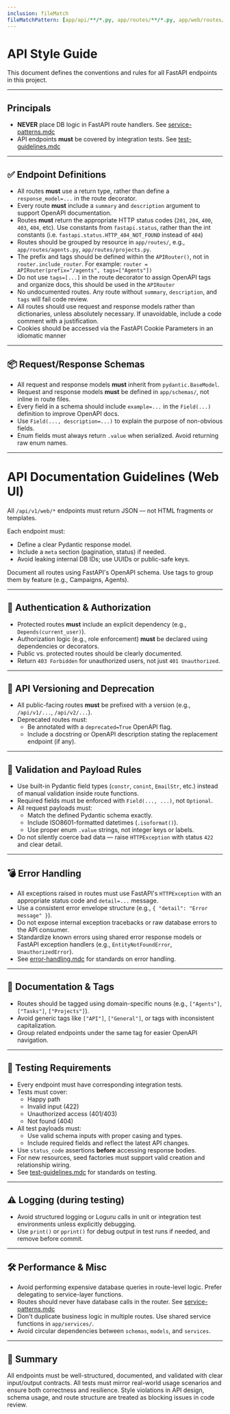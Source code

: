 ```yaml
---
inclusion: fileMatch
fileMatchPattern: [app/api/**/*.py, app/routes/**/*.py, app/web/routes/**/*.py]
---
```


# API Style Guide

This document defines the conventions and rules for all FastAPI endpoints in this project.

---

## Principals

- **NEVER** place DB logic in FastAPI route handlers. See [service-patterns.mdc](mdc:.cursor/rules/code/service-patterns.mdc)
- API endpoints **must** be covered by integration tests. See [test-guidelines.mdc](mdc:.cursor/rules/code/test-guidelines.mdc)

---

## ✅ Endpoint Definitions

- All routes **must** use a return type, rather than define a `response_model=...` in the route decorator.
- Every route **must** include a `summary` and `description` argument to support OpenAPI documentation.
- Routes **must** return the appropriate HTTP status codes (`201`, `204`, `400`, `403`, `404`, etc). Use constants from `fastapi.status`, rather than the int constants (i.e. `fastapi.status.HTTP_404_NOT_FOUND` instead of `404`)
- Routes should be grouped by resource in `app/routes/`, e.g., `app/routes/agents.py`, `app/routes/projects.py`.
- The prefix and tags should be defined within the `APIRouter()`, not in `router.include_router`. For example: `router = APIRouter(prefix="/agents", tags=["Agents"])`
- Do not use `tags=[...]` in the route decorator to assign OpenAPI tags and organize docs, this should be used in the `APIRouter`
- No undocumented routes. Any route without `summary`, `description`, and `tags` will fail code review.
- All routes should use request and response models rather than dictionaries, unless absolutely necessary. If unavoidable, include a code comment with a justification.
- Cookies should be accessed via the FastAPI Cookie Parameters in an idiomatic manner

---

## 📦 Request/Response Schemas

- All request and response models **must** inherit from `pydantic.BaseModel`.
- Request and response models **must** be defined in `app/schemas/`, not inline in route files.
- Every field in a schema should include `example=...` in the `Field(...)` definition to improve OpenAPI docs.
- Use `Field(..., description=...)` to explain the purpose of non-obvious fields.
- Enum fields must always return `.value` when serialized. Avoid returning raw enum names.

---

# API Documentation Guidelines (Web UI)

All `/api/v1/web/*` endpoints must return JSON — not HTML fragments or templates.

Each endpoint must:

- Define a clear Pydantic response model.
- Include a `meta` section (pagination, status) if needed.
- Avoid leaking internal DB IDs; use UUIDs or public-safe keys.

Document all routes using FastAPI's OpenAPI schema. Use tags to group them by feature (e.g., Campaigns, Agents).

---

## 🔐 Authentication & Authorization

- Protected routes **must** include an explicit dependency (e.g., `Depends(current_user)`).
- Authorization logic (e.g., role enforcement) **must** be declared using dependencies or decorators.
- Public vs. protected routes should be clearly documented.
- Return `403 Forbidden` for unauthorized users, not just `401 Unauthorized`.

---

## 🔁 API Versioning and Deprecation

- All public-facing routes **must** be prefixed with a version (e.g., `/api/v1/...`, `/api/v2/...`).
- Deprecated routes must:
  - Be annotated with a `deprecated=True` OpenAPI flag.
  - Include a docstring or OpenAPI description stating the replacement endpoint (if any).

---

## 🧪 Validation and Payload Rules

- Use built-in Pydantic field types (`constr`, `conint`, `EmailStr`, etc.) instead of manual validation inside route functions.
- Required fields must be enforced with `Field(..., ...)`, not `Optional`.
- All request payloads must:
  - Match the defined Pydantic schema exactly.
  - Include ISO8601-formatted datetimes (`.isoformat()`).
  - Use proper enum `.value` strings, not integer keys or labels.
- Do not silently coerce bad data — raise `HTTPException` with status `422` and clear detail.

---

## 💣 Error Handling

- All exceptions raised in routes must use FastAPI's `HTTPException` with an appropriate status code and `detail=...` message.
- Use a consistent error envelope structure (e.g., `{ "detail": "Error message" }`).
- Do not expose internal exception tracebacks or raw database errors to the API consumer.
- Standardize known errors using shared error response models or FastAPI exception handlers (e.g., `EntityNotFoundError`, `UnauthorizedError`).
- See [error-handling.mdc](mdc:.cursor/rules/code/error-handling.mdc) for standards on error handling.

---

## 📝 Documentation & Tags

- Routes should be tagged using domain-specific nouns (e.g., `["Agents"]`, `["Tasks"]`, `["Projects"]`).
- Avoid generic tags like `["API"]`, `["General"]`, or tags with inconsistent capitalization.
- Group related endpoints under the same tag for easier OpenAPI navigation.

---

## 🧪 Testing Requirements

- Every endpoint must have corresponding integration tests.
- Tests must cover:
  - Happy path
  - Invalid input (422)
  - Unauthorized access (401/403)
  - Not found (404)
- All test payloads must:
  - Use valid schema inputs with proper casing and types.
  - Include required fields and reflect the latest API changes.
- Use `status_code` assertions **before** accessing response bodies.
- For new resources, seed factories must support valid creation and relationship wiring.
- See [test-guidelines.mdc](mdc:.cursor/rules/code/test-guidelines.mdc) for standards on testing.

---

## ⚠️ Logging (during testing)

- Avoid structured logging or Loguru calls in unit or integration test environments unless explicitly debugging.
- Use `print()` or `pprint()` for debug output in test runs if needed, and remove before commit.

---

## 🛠️ Performance & Misc

- Avoid performing expensive database queries in route-level logic. Prefer delegating to service-layer functions.
- Routes should never have database calls in the router. See [service-patterns.mdc](mdc:.cursor/rules/code/service-patterns.mdc)
- Don't duplicate business logic in multiple routes. Use shared service functions in `app/services/`.
- Avoid circular dependencies between `schemas`, `models`, and `services`.

---

## 📌 Summary

All endpoints must be well-structured, documented, and validated with clear input/output contracts. All tests must mirror real-world usage scenarios and ensure both correctness and resilience. Style violations in API design, schema usage, and route structure are treated as blocking issues in code review.
